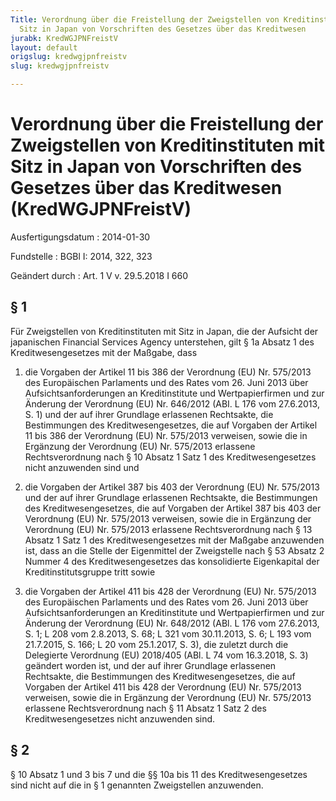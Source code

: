 ```yaml
---
Title: Verordnung über die Freistellung der Zweigstellen von Kreditinstituten mit
  Sitz in Japan von Vorschriften des Gesetzes über das Kreditwesen
jurabk: KredWGJPNFreistV
layout: default
origslug: kredwgjpnfreistv
slug: kredwgjpnfreistv

---
```


# Verordnung über die Freistellung der Zweigstellen von Kreditinstituten mit Sitz in Japan von Vorschriften des Gesetzes über das Kreditwesen (KredWGJPNFreistV)

Ausfertigungsdatum
:   2014-01-30

Fundstelle
:   BGBl I: 2014, 322, 323

Geändert durch
:   Art. 1 V v. 29.5.2018 I 660


## § 1

Für Zweigstellen von Kreditinstituten mit Sitz in Japan, die der
Aufsicht der japanischen Financial Services Agency unterstehen, gilt §
1a Absatz 1 des Kreditwesengesetzes mit der Maßgabe, dass

1.  die Vorgaben der Artikel 11 bis 386 der Verordnung (EU) Nr. 575/2013
    des Europäischen Parlaments und des Rates vom 26. Juni 2013 über
    Aufsichtsanforderungen an Kreditinstitute und Wertpapierfirmen und zur
    Änderung der Verordnung (EU) Nr. 646/2012 (ABI. L 176 vom 27.6.2013,
    S. 1) und der auf ihrer Grundlage erlassenen Rechtsakte, die
    Bestimmungen des Kreditwesengesetzes, die auf Vorgaben der Artikel 11
    bis 386 der Verordnung (EU) Nr. 575/2013 verweisen, sowie die in
    Ergänzung der Verordnung (EU) Nr. 575/2013 erlassene Rechtsverordnung
    nach § 10 Absatz 1 Satz 1 des Kreditwesengesetzes nicht anzuwenden
    sind und


2.  die Vorgaben der Artikel 387 bis 403 der Verordnung (EU) Nr. 575/2013
    und der auf ihrer Grundlage erlassenen Rechtsakte, die Bestimmungen
    des Kreditwesengesetzes, die auf Vorgaben der Artikel 387 bis 403 der
    Verordnung (EU) Nr. 575/2013 verweisen, sowie die in Ergänzung der
    Verordnung (EU) Nr. 575/2013 erlassene Rechtsverordnung nach § 13
    Absatz 1 Satz 1 des Kreditwesengesetzes mit der Maßgabe anzuwenden
    ist, dass an die Stelle der Eigenmittel der Zweigstelle nach § 53
    Absatz 2 Nummer 4 des Kreditwesengesetzes das konsolidierte
    Eigenkapital der Kreditinstitutsgruppe tritt sowie


3.  die Vorgaben der Artikel 411 bis 428 der Verordnung (EU) Nr. 575/2013
    des Europäischen Parlaments und des Rates vom 26. Juni 2013 über
    Aufsichtsanforderungen an Kreditinstitute und Wertpapierfirmen und zur
    Änderung der Verordnung (EU) Nr. 648/2012 (ABl. L 176 vom 27.6.2013,
    S. 1; L 208 vom 2.8.2013, S. 68; L 321 vom 30.11.2013, S. 6; L 193 vom
    21\.7.2015, S. 166; L 20 vom 25.1.2017, S. 3), die zuletzt durch die
    Delegierte Verordnung (EU) 2018/405 (ABl. L 74 vom 16.3.2018, S. 3)
    geändert worden ist, und der auf ihrer Grundlage erlassenen
    Rechtsakte, die Bestimmungen des Kreditwesengesetzes, die auf Vorgaben
    der Artikel 411 bis 428 der Verordnung (EU) Nr. 575/2013 verweisen,
    sowie die in Ergänzung der Verordnung (EU) Nr. 575/2013 erlassene
    Rechtsverordnung nach § 11 Absatz 1 Satz 2 des Kreditwesengesetzes
    nicht anzuwenden sind.





## § 2

§ 10 Absatz 1 und 3 bis 7 und die §§ 10a bis 11 des
Kreditwesengesetzes sind nicht auf die in § 1 genannten Zweigstellen
anzuwenden.

